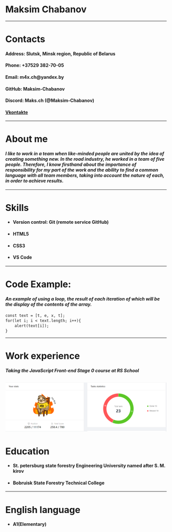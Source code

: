 # __Maksim Chabanov__
---
# __Contacts__
#### __Address: Slutsk, Minsk region, Republic of Belarus__
#### __Phone: +37529 382-70-05__  
#### __Email: m4x.ch@yandex.by__ 
#### __GitHub: Maksim-Chabanov__ 
#### __Discord: Maks.ch (@Maksim-Chabanov)__
#### __[Vkontakte](https://maksim-chabanov.github.io/rsschool-cv/cv)__

---

# __About me__
#### _I like to work in a team when like-minded people are united by the idea of creating something new. In the road industry, he worked in a team of five people. Therefore, I know firsthand about the importance of responsibility for my part of the work and the ability to find a common language with all team members, taking into account the nature of each, in order to achieve results._
---

# __Skills__
* #### __Version control: Git (remote service GitHub)__
* #### __HTML5__
* #### __CSS3__
* #### __VS Code__

---

# __Code Example:__
#### _An example of using a loop, the result of each iteration of which will be the display of the contents of the array._
```
const text = [t, e, x, t];  
for(let i; i < text.length; i++){  
    alert(text[i]);
}
```

---

# __Work experience__
#### _Taking the JavaScript Front-end Stage 0 course at RS School_
![result](Screenshot_1.png) 
---

# __Education__ 
* #### St. petersburg state forestry Engineering University named after S. M. kirov
* #### Bobruisk State Forestry Technical College

---
# __English language__
* #### __A1(Elementary)__ 

